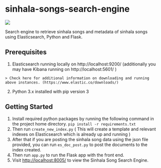 
# sinhala-songs-search-engine

[![](https://img.shields.io/badge/license-MIT-green.svg)](https://github.com/maduranga95/sinhala-songs-search-engine/blob/master/LICENSE)

Search engine to retrieve sinhala songs and metadata of sinhala songs using Elasticsearch, Python and Flask.

## Prerequisites

1. Elasticsearch running locally on http://localhost:9200/ (additionally you may have Kibana running on http://localhost:5601/ )
```
> Check here for additional information on downloading and running above instances. (https://www.elastic.co/downloads/)
```
2. Python 3.x  installed with pip version 3

## Getting Started
1.  Install required python packages by running the following command in the project home directory.
  `pip install -r requirements.txt`
2. Then run `create_new_index.py` ( This will create a template and relevant indexes on Elasticsearch which is already up and running )
3. After that if you are posting the sinhala song data using the json file provided, you can run `es_doc_post.py` to post the documents to the index created.
4. Then run `app.py` to run the Flask app with the front end. 
5. Visit [http://localhost:8005/](http://localhost:8005/) to view the Sinhala Song Search Engine.